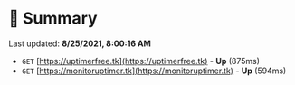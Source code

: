 # 📖 Summary
Last updated: **8/25/2021, 8:00:16 AM**

- `GET` [https://uptimerfree.tk](https://uptimerfree.tk) - **Up** (875ms)
- `GET` [https://monitoruptimer.tk](https://monitoruptimer.tk) - **Up** (594ms)
